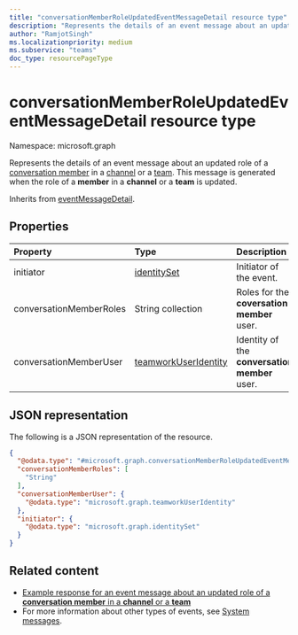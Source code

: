 ```yaml
---
title: "conversationMemberRoleUpdatedEventMessageDetail resource type"
description: "Represents the details of an event message about an updated role of a conversation member in a channel or a team."
author: "RamjotSingh"
ms.localizationpriority: medium
ms.subservice: "teams"
doc_type: resourcePageType
---
```


# conversationMemberRoleUpdatedEventMessageDetail resource type

Namespace: microsoft.graph

Represents the details of an event message about an updated role of a [conversation member](../resources/conversationMember.md) in a [channel](../resources/channel.md) or a [team](../resources/team.md).
This message is generated when the role of a **member** in a **channel** or a **team** is updated.


Inherits from [eventMessageDetail](../resources/eventmessagedetail.md).

## Properties
|Property|Type|Description|
|:---|:---|:---|
|initiator|[identitySet](../resources/identityset.md)|Initiator of the event.|
|conversationMemberRoles|String collection|Roles for the **coversation member** user.|
|conversationMemberUser|[teamworkUserIdentity](../resources/teamworkuseridentity.md)|Identity of the **conversation member** user.|

## JSON representation
The following is a JSON representation of the resource.
<!-- {
  "blockType": "resource",
  "@odata.type": "microsoft.graph.conversationMemberRoleUpdatedEventMessageDetail",
  "baseType": "microsoft.graph.eventMessageDetail"
}
-->
``` json
{
  "@odata.type": "#microsoft.graph.conversationMemberRoleUpdatedEventMessageDetail",
  "conversationMemberRoles": [
    "String"
  ],
  "conversationMemberUser": {
    "@odata.type": "microsoft.graph.teamworkUserIdentity"
  },
  "initiator": {
    "@odata.type": "microsoft.graph.identitySet"
  }
}
```


## Related content
- [Example response for an event message about an updated role of a **conversation member** in a **channel** or a **team**](/graph/system-messages/#conversation-member-role-updated)
- For more information about other types of events, see [System messages](/graph/system-messages).
